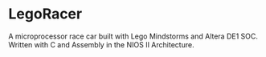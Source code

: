 # LegoRacer
A microprocessor race car built with Lego Mindstorms and Altera DE1 SOC. Written with C and Assembly in the NIOS II Architecture.
